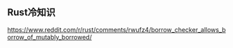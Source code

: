## Rust冷知识

https://www.reddit.com/r/rust/comments/rwufz4/borrow_checker_allows_borrow_of_mutably_borrowed/
